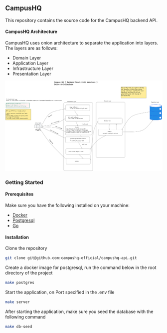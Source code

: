 ## CampusHQ

This repository contains the source code for the CampusHQ backend API.

#### CampusHQ Architecture

CampusHQ uses onion architecture to separate the application into layers. The layers are as follows:
- Domain Layer
- Application Layer
- Infrastructure Layer
- Presentation Layer

![CampusHQ Architecture](campushq.png)

### Getting Started

#### Prerequisites

Make sure you have the following installed on your machine:

- [Docker](https://docs.docker.com/install/)
- [Postgresql](https://hub.docker.com/_/postgres)
- [Go](https://golang.org/doc/install)

#### Installation

Clone the repository
```bash
git clone git@github.com:campushq-official/campushq-api.git
```

Create a docker image for postgresql, run the command below in the root directory of the project
```bash
make postgres
```

Start the application, on Port specified in the .env file
```bash
make server
```

After starting the application, make sure you seed the database with the following command
```bash
make db-seed
```



